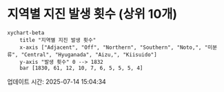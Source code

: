 # 지역별 지진 발생 횟수 (상위 10개)

```mermaid
xychart-beta
    title "지역별 지진 발생 횟수"
    x-axis ["Adjacent", "Off", "Northern", "Southern", "Noto,", "미분류", "Central", "Hyuganada", "Aizu,", "Kiisuido"]
    y-axis "발생 횟수" 0 --> 1832
    bar [1830, 61, 12, 10, 7, 6, 5, 5, 5, 4]
```

업데이트 시간: 2025-07-14 15:04:34
